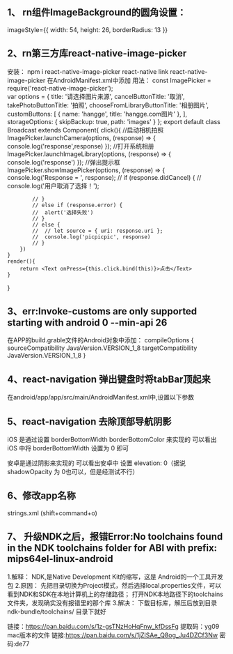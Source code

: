 ## 1、 rn组件ImageBackground的圆角设置：
imageStyle={{ width: 54, height: 26, borderRadius: 13 }}

## 2、rn第三方库react-native-image-picker
安装：
	npm i react-native-image-picker
	react-native link react-native-image-picker
	在AndroidManifest.xml中添加
		<uses-permission android:name="android.permission.CAMERA" />
    <uses-permission android:name="android.permission.WRITE_EXTERNAL_STORAGE"/>
用法：
const ImagePicker = require('react-native-image-picker');  
var options = {
  title: '请选择图片来源',
  cancelButtonTitle: '取消',
  takePhotoButtonTitle: '拍照',
  chooseFromLibraryButtonTitle: '相册图片',
  customButtons: [
    { name: 'hangge', title: 'hangge.com图片' },
  ],
  storageOptions: {
    skipBackup: true,
    path: 'images'
  }
};
export default class Broadcast extends Component{
	click(){
		//启动相机拍照
		ImagePicker.launchCamera(options, (response) => {
			console.log('response',response)
		});
		//打开系统相册
		ImagePicker.launchImageLibrary(options, (response) => {
			console.log('response')
		});
		//弹出提示框
		ImagePicker.showImagePicker(options, (response) => {
			console.log('Response = ', response);
			// if (response.didCancel) {
			// 	console.log('用户取消了选择！');

			// }
			// else if (response.error) {
			// 	alert('选择失败')
			// }
			// else {
			// 	// let source = { uri: response.uri };
			// 	console.log('picpicpic', response)
			// }
		})
	}
	render(){
		return <Text onPress={this.click.bind(this)}>点击</Text>
	}
}


## 3、err:Invoke-customs are only supported starting with android 0 --min-api 26
在APP的build.grable文件的Android对象中添加：
compileOptions {
    sourceCompatibility JavaVersion.VERSION_1_8
    targetCompatibility JavaVersion.VERSION_1_8
}

## 4、react-navigation 弹出键盘时将tabBar顶起来
在android/app/app/src/main/AndroidManifest.xml中,设置以下参数
<activity android:windowSoftInputMode="stateAlwaysHidden|adjustPan|adjustResize">

## 5、react-navigation 去除顶部导航阴影
iOS 是通过设置 borderBottomWidth borderBottomColor 来实现的
 可以看出iOS 中将 borderBottomWidth 设置为 0 即可

安卓是通过阴影来实现的
 可以看出安卓中 设置 elevation: 0（据说shadowOpacity 为 0也可以，但是经测试不行）

## 6、修改app名称 
strings.xml    (shift+command+o)

## 7、 升级NDK之后，报错Error:No toolchains found in the NDK toolchains folder for ABI with prefix: mips64el-linux-android
1.解释：
NDK,是Native Development Kit的缩写，这是 Android的一个工具开发包
2.原因：
先把目录切换为Project模式，然后选择local.properties文件，可以看到NDK和SDK在本地计算机上的存储路径；
打开NDK本地路径下的toolchains文件夹，发现确实没有报错里的那个库
3.解决：
下载目标库，解压后放到目录 ndk-bundle/toolchains/ 目录下就好

链接：https://pan.baidu.com/s/1z-gsTNzHoHqFnw_kfDssFg  提取码：yg09
mac版本的文件
链接:https://pan.baidu.com/s/1jZlSAe_Q8og_Ju4DZCf3Nw  密码:de77